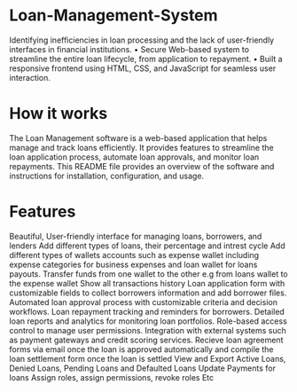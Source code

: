 # Loan-Management-System
Identifying inefficiencies in loan processing and the lack of user-friendly interfaces in financial institutions. • Secure Web-based system to streamline the entire loan lifecycle, from application to repayment. • Built a responsive frontend using HTML, CSS, and JavaScript for seamless user interaction. 

# How it works
The Loan Management software is a web-based application that helps manage and track loans efficiently. It provides features to streamline the loan application process, automate loan approvals, and monitor loan repayments. This README file provides an overview of the software and instructions for installation, configuration, and usage.

# Features
Beautiful, User-friendly interface for managing loans, borrowers, and lenders
Add different types of loans, their percentage and intrest cycle
Add different types of wallets accounts such as expense wallet including expense categories for business expenses and loan wallet for loans payouts.
Transfer funds from one wallet to the other e.g from loans wallet to the expense wallet
Show all transactions history
Loan application form with customizable fields to collect borrowers information and add borrower files.
Automated loan approval process with customizable criteria and decision workflows.
Loan repayment tracking and reminders for borrowers.
Detailed loan reports and analytics for monitoring loan portfolios.
Role-based access control to manage user permissions.
Integration with external systems such as payment gateways and credit scoring services.
Recieve loan agreement forms via email once the loan is approved automatically and compile the loan settlement form once the loan is settled
View and Export Active Loans, Denied Loans, Pending Loans and Defaulted Loans
Update Payments for loans
Assign roles, assign permissions, revoke roles Etc
